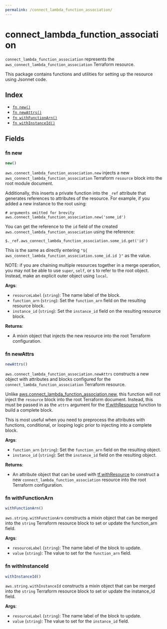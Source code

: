 ```yaml
---
permalink: /connect_lambda_function_association/
---
```


# connect_lambda_function_association

`connect_lambda_function_association` represents the `aws_connect_lambda_function_association` Terraform resource.



This package contains functions and utilities for setting up the resource using Jsonnet code.


## Index

* [`fn new()`](#fn-new)
* [`fn newAttrs()`](#fn-newattrs)
* [`fn withFunctionArn()`](#fn-withfunctionarn)
* [`fn withInstanceId()`](#fn-withinstanceid)

## Fields

### fn new

```ts
new()
```


`aws.connect_lambda_function_association.new` injects a new `aws_connect_lambda_function_association` Terraform `resource`
block into the root module document.

Additionally, this inserts a private function into the `_ref` attribute that generates references to attributes of the
resource. For example, if you added a new instance to the root using:

    # arguments omitted for brevity
    aws.connect_lambda_function_association.new('some_id')

You can get the reference to the `id` field of the created `aws.connect_lambda_function_association` using the reference:

    $._ref.aws_connect_lambda_function_association.some_id.get('id')

This is the same as directly entering `"${ aws_connect_lambda_function_association.some_id.id }"` as the value.

NOTE: if you are chaining multiple resources together in a merge operation, you may not be able to use `super`, `self`,
or `$` to refer to the root object. Instead, make an explicit outer object using `local`.

**Args**:
  - `resourceLabel` (`string`): The name label of the block.
  - `function_arn` (`string`): Set the `function_arn` field on the resulting resource block.
  - `instance_id` (`string`): Set the `instance_id` field on the resulting resource block.

**Returns**:
- A mixin object that injects the new resource into the root Terraform configuration.


### fn newAttrs

```ts
newAttrs()
```


`aws.connect_lambda_function_association.newAttrs` constructs a new object with attributes and blocks configured for the `connect_lambda_function_association`
Terraform resource.

Unlike [aws.connect_lambda_function_association.new](#fn-new), this function will not inject the `resource`
block into the root Terraform document. Instead, this must be passed in as the `attrs` argument for the
[tf.withResource](https://github.com/tf-libsonnet/core/tree/main/docs#fn-withresource) function to build a complete block.

This is most useful when you need to preprocess the attributes with functions, conditional, or looping logic prior to
injecting into a complete block.

**Args**:
  - `function_arn` (`string`): Set the `function_arn` field on the resulting object.
  - `instance_id` (`string`): Set the `instance_id` field on the resulting object.

**Returns**:
  - An attribute object that can be used with [tf.withResource](https://github.com/tf-libsonnet/core/tree/main/docs#fn-withresource) to construct a new `connect_lambda_function_association` resource into the root Terraform configuration.


### fn withFunctionArn

```ts
withFunctionArn()
```

`aws.string.withFunctionArn` constructs a mixin object that can be merged into the `string`
Terraform resource block to set or update the function_arn field.



**Args**:
  - `resourceLabel` (`string`): The name label of the block to update.
  - `value` (`string`): The value to set for the `function_arn` field.


### fn withInstanceId

```ts
withInstanceId()
```

`aws.string.withInstanceId` constructs a mixin object that can be merged into the `string`
Terraform resource block to set or update the instance_id field.



**Args**:
  - `resourceLabel` (`string`): The name label of the block to update.
  - `value` (`string`): The value to set for the `instance_id` field.

